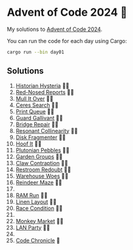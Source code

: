 # Advent of Code 2024 🌟

My solutions to [Advent of Code 2024](https://adventofcode.com/2024).

You can run the code for each day using Cargo:

```bash
cargo run --bin day01
```

## Solutions

1. [Historian Hysteria](day01) 🌟🌟
2. [Red-Nosed Reports](day02) 🌟🌟
3. [Mull It Over](day03) 🌟🌟
4. [Ceres Search](day04) 🌟🌟
5. [Print Queue](day05) 🌟🌟
6. [Guard Gallivant](day06) 🌟🌟
7. [Bridge Repair](day07) 🌟🌟
8. [Resonant Collinearity](day08) 🌟🌟
9. [Disk Fragmenter](day09) 🌟🌟
10. [Hoof It](day10) 🌟🌟
11. [Plutonian Pebbles](day11) 🌟🌟
12. [Garden Groups](day12) 🌟🌟
13. [Claw Contraption](day13) 🌟🌟
14. [Restroom Redoubt](day14) 🌟🌟
15. [Warehouse Woes](day15) 🌟🌟
16. [Reindeer Maze](day16) 🌟🌟
17. [](day17)
18. [RAM Run](day18) 🌟🌟
19. [Linen Layout](day19) 🌟🌟
20. [Race Condition](day20) 🌟🌟
21. [](day21)
22. [Monkey Market](day22) 🌟🌟
23. [LAN Party](day23) 🌟🌟
24. [](day24)
25. [Code Chronicle](day25) 🌟
